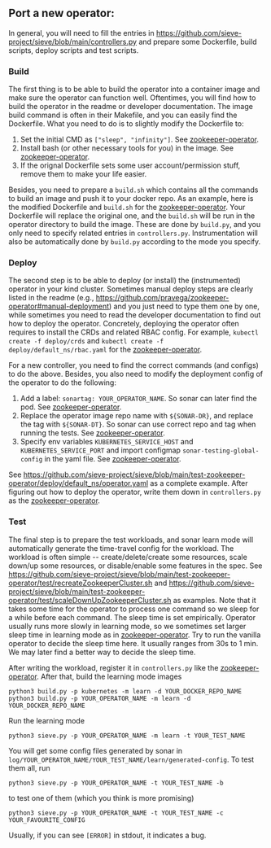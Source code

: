 ## Port a new operator:
In general, you will need to fill the entries in https://github.com/sieve-project/sieve/blob/main/controllers.py and prepare some Dockerfile, build scripts, deploy scripts and test scripts.

### Build
The first thing is to be able to build the operator into a container image and make sure the operator can function well.
Oftentimes, you will find how to build the operator in the readme or developer documentation.
The image build command is often in their Makefile, and you can easily find the Dockerfile.
What you need to do is to slightly modify the Dockerfile to:
1. Set the initial CMD as `["sleep", "infinity"]`. See [zookeeper-operator](https://github.com/sieve-project/sieve/blob/1606d324c509f0d4841629e3107ce78cc0e324cb/test-zookeeper-operator/build/Dockerfile#L40).
2. Install bash (or other necessary tools for you) in the image. See [zookeeper-operator](https://github.com/sieve-project/sieve/blob/1606d324c509f0d4841629e3107ce78cc0e324cb/test-zookeeper-operator/build/Dockerfile#L38).
3. If the orignal Dockerfile sets some user account/permission stuff, remove them to make your life easier.

Besides, you need to prepare a `build.sh` which contains all the commands to build an image and push it to your docker repo.
As an example, here is the modified Dockerfile and `build.sh` for the [zookeeper-operator](https://github.com/sieve-project/sieve/tree/main/test-zookeeper-operator/build).
Your Dockerfile will replace the original one, and the `build.sh` will be run in the operator directory to build the image. These are done by `build.py`, and you only need to specify related entries in `controllers.py`. Instrumentation will also be automatically done by `build.py` according to the mode you specify.

### Deploy
The second step is to be able to deploy (or install) the (instrumented) operator in your kind cluster.
Sometimes manual deploy steps are clearly listed in the readme (e.g., https://github.com/pravega/zookeeper-operator#manual-deployment) and you just need to type them one by one,
while sometimes you need to read the developer documentation to find out how to deploy the operator.
Concretely, deploying the operator often requires to install the CRDs and related RBAC config. For example, `kubectl create -f deploy/crds` and `kubectl create -f deploy/default_ns/rbac.yaml` for the [zookeeper-operator](https://github.com/pravega/zookeeper-operator#manual-deployment).

For a new controller, you need to find the correct commands (and configs) to do the above.
Besides, you also need to modify the deployment config of the operator to do the following:
1. Add a label: `sonartag: YOUR_OPERATOR_NAME`. So sonar can later find the pod. See [zookeeper-operator](https://github.com/sieve-project/sieve/blob/b4abe83426d5e2f4564563effe6ea380ae2831b8/test-zookeeper-operator/deploy/default_ns/operator.yaml#L10).
2. Replace the operator image repo name with `${SONAR-DR}`, and replace the tag with `${SONAR-DT}`. So sonar can use correct repo and tag when running the tests. See [zookeeper-operator](https://github.com/sieve-project/sieve/blob/b4abe83426d5e2f4564563effe6ea380ae2831b8/test-zookeeper-operator/deploy/default_ns/operator.yaml#L21).
3. Specify env variables `KUBERNETES_SERVICE_HOST` and `KUBERNETES_SERVICE_PORT` and import configmap `sonar-testing-global-config` in the yaml file. See [zookeeper-operator](https://github.com/sieve-project/sieve-issue-only/blob/481de8a61b8362f96dbf0e46c8dfe150ae786fbd/test-zookeeper-operator/deploy/default_ns/operator.yaml#L39).

See https://github.com/sieve-project/sieve/blob/main/test-zookeeper-operator/deploy/default_ns/operator.yaml as a complete example.
After figuring out how to deploy the operator, write them down in `controllers.py` as the [zookeeper-operator](https://github.com/sieve-project/sieve/blob/32c003016cb95e05487b9609115efa6325a36606/controllers.py#L155).

### Test
The final step is to prepare the test workloads, and sonar learn mode will automatically generate the time-travel config for the workload. The workload is often simple -- create/delete/create some resources, scale down/up some resources, or disable/enable some features in the spec. See https://github.com/sieve-project/sieve/blob/main/test-zookeeper-operator/test/recreateZookeeperCluster.sh and https://github.com/sieve-project/sieve/blob/main/test-zookeeper-operator/test/scaleDownUpZookeeperCluster.sh as examples.
Note that it takes some time for the operator to process one command so we sleep for a while before each command. The sleep time is set empirically.
Operator usually runs more slowly in learning mode, so we sometimes set larger sleep time in learning mode as in [zookeeper-operator](https://github.com/sieve-project/sieve/blob/32c003016cb95e05487b9609115efa6325a36606/test-zookeeper-operator/test/recreateZookeeperCluster.sh#L6).
Try to run the vanilla operator to decide the sleep time here. It usually ranges from 30s to 1 min. We may later find a better way to decide the sleep time.

After writing the workload, register it in `controllers.py` like the [zookeeper-operator](https://github.com/sieve-project/sieve/blob/32c003016cb95e05487b9609115efa6325a36606/controllers.py#L53).
After that, build the learning mode images
```
python3 build.py -p kubernetes -m learn -d YOUR_DOCKER_REPO_NAME
python3 build.py -p YOUR_OPERATOR_NAME -m learn -d YOUR_DOCKER_REPO_NAME
```
Run the learning mode
```
python3 sieve.py -p YOUR_OPERATOR_NAME -m learn -t YOUR_TEST_NAME
```
You will get some config files generated by sonar in `log/YOUR_OPERATOR_NAME/YOUR_TEST_NAME/learn/generated-config`.
To test them all, run
```
python3 sieve.py -p YOUR_OPERATOR_NAME -t YOUR_TEST_NAME -b
```
to test one of them (which you think is more promising)
```
python3 sieve.py -p YOUR_OPERATOR_NAME -t YOUR_TEST_NAME -c YOUR_FAVOURITE_CONFIG
```
Usually, if you can see `[ERROR]` in stdout, it indicates a bug.


